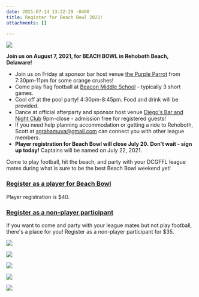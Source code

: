 ```yaml
---
date: 2021-07-14 13:22:29 -0400
title: Register for Beach Bowl 2021!
attachments: []

---
```

![](https://ci3.googleusercontent.com/proxy/PAqKRmRryxxItJsmivD4ilGSiAT78kKSIGU0lBNl0wh1bysnTF7ju-bACHpXZtTOEU7ymjM4KfTB3urZKy8KFQqT8zismSBbYFiFCuPH4hPJlYY3AHXH4kVr5fN6mZp3up6c9tcWXSRZ-gTZjQWzGoTaYsz8gl0=s0-d-e1-ft#https://mcusercontent.com/44f118b44c71d10ae3076bec3/images/bc8d09f8-3b2b-3930-fd8b-cb7e0ca9c763.jpeg)

**Join us on August 7, 2021, for BEACH BOWL in Rehoboth Beach, Delaware!**

* Join us on Friday at sponsor bar host venue [the Purple Parrot](https://dcgffl.us16.list-manage.com/track/click?u=44f118b44c71d10ae3076bec3&id=2e18563c15&e=c3641de19c) from 7:30pm-11pm for some orange crushes!
* Come play flag football at [Beacon Middle School](https://dcgffl.us16.list-manage.com/track/click?u=44f118b44c71d10ae3076bec3&id=c2d1bb79ea&e=c3641de19c) - typically 3 short games.
* Cool off at the pool party! 4:30pm-8:45pm. Food and drink will be provided.
* Dance at official afterparty and sponsor host venue [Diego's Bar and Night Club](https://dcgffl.us16.list-manage.com/track/click?u=44f118b44c71d10ae3076bec3&id=1da5024fc4&e=c3641de19c) 9pm-close - admission free for registered guests!
* If you need help planning accommodation or getting a ride to Rehoboth, Scott at [sgrahamuva@gmail.com](mailto:sgrahamuva@gmail.com?subject=Beach%20Bowl%20Plans&body=Hello%2C%20the%20DCGFFL%20referred%20me%20to%20ask%20if%20you%20could%20connect%20me%20to%20other%20league%20members%20for%20help%20planning%20my%20accommodation%20%2F%20travel%20to%20Rehoboth!%0A%0AMy%20name%3A%20%0A%0ADetails%3A%20) can connect you with other league members.
* **Player registration for Beach Bowl will close July 20.** **Don't wait - sign up today!** Captains will be named on July 22, 2021.

Come to play football, hit the beach, and party with your DCGFFL league mates during what is sure to be the best Beach Bowl weekend yet!

### [**Register as a player for Beach Bowl**](https://dcgffl.us16.list-manage.com/track/click?u=44f118b44c71d10ae3076bec3&id=9d7d32bf0a&e=c3641de19c)

Player registration is $40.

### [**Register as a non-player participant**](https://dcgffl.us16.list-manage.com/track/click?u=44f118b44c71d10ae3076bec3&id=61a0cf8c5e&e=c3641de19c)

If you want to come and party with your league mates but not play football, there's a place for you! Register as a non-player participant for $35.

![](https://ci4.googleusercontent.com/proxy/RSUcu66ioP8uAE5yzKVY2H3rqY6u5YwK0IMDPgLgDiDKymgmf3vM3tf4dvFQSkQZLXndsIumgH4xwT228wD9CslMywhj266Q6R4jov5vfNRXh8TsRg9PNh6Dr25kV2jSOfAaVmSzfyepHP7dl10jtvcE7qRFrEY=s0-d-e1-ft#https://mcusercontent.com/44f118b44c71d10ae3076bec3/images/2c4ed024-057a-56fb-46ef-66eb25a52993.jpeg)

![](https://mcusercontent.com/44f118b44c71d10ae3076bec3/images/031cb38d-d48f-3fe8-6e88-f3646003d47a.jpg)

![](https://ci3.googleusercontent.com/proxy/gAgQMFuFk8gvaLjp4Bg7BG-P_e9jm0lz66ky39fhZukv9WOOuSxCqW1XA5ZoUbUfVv8E3OhDz_OP-BkGxR3mAZr6q-cgJH4sE-EuJ1-KxbkSoTucQRfQIUPYOG51raCJ5-yN4uqtfIXFva3GnLJ_4ZjoekvbQEw=s0-d-e1-ft#https://mcusercontent.com/44f118b44c71d10ae3076bec3/images/13d09e35-e8a8-4251-5569-d15cb9b6f7ad.jpeg)

![](https://mcusercontent.com/44f118b44c71d10ae3076bec3/images/bae54b51-cf47-08fe-e928-d5e40c4310f1.jpg)

![](https://mcusercontent.com/44f118b44c71d10ae3076bec3/images/6382eaec-7167-0f29-b1c8-9a853dffde6c.jpg)
